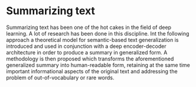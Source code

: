 # Summarizing text 

Summarizing text has been one of the hot cakes in the field of deep learning. A lot of research has been done in this discipline. Int the following approach a theoretical model for semantic-based text generalization is introduced and used in conjunction with a deep encoder-decoder architecture in order to produce a summary in generalized form. A methodology is then proposed which transforms the aforementioned generalized summary into human-readable form, retaining at the same time important informational aspects of the original text and addressing the problem of out-of-vocabulary or rare words.
